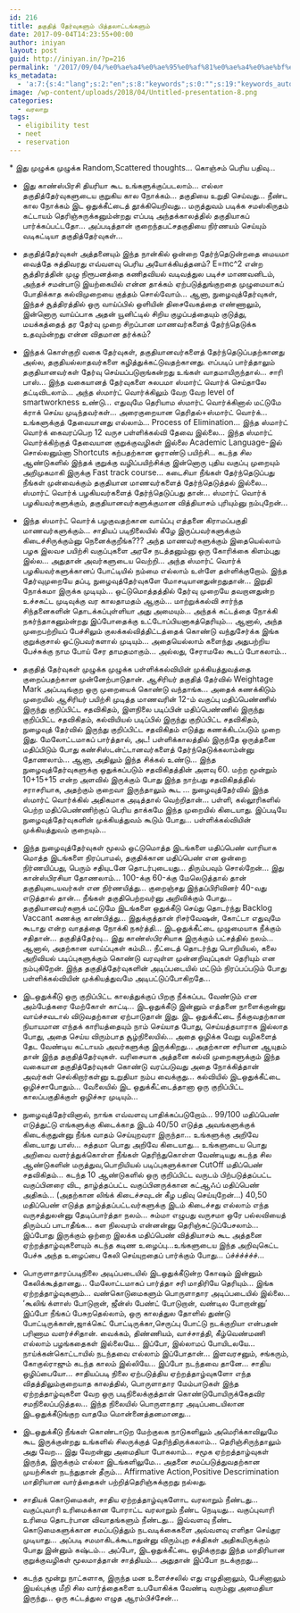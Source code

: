 ```yaml
---
id: 216
title: தகுதித் தேர்வுகளும் பித்தலாட்டங்களும்
date: 2017-09-04T14:23:55+00:00
author: iniyan
layout: post
guid: http://iniyan.in/?p=216
permalink: '/2017/09/04/%e0%ae%a4%e0%ae%95%e0%af%81%e0%ae%a4%e0%ae%bf%e0%ae%a4%e0%af%8d-%e0%ae%a4%e0%af%87%e0%ae%b0%e0%af%8d%e0%ae%b5%e0%af%81%e0%ae%95%e0%ae%b3%e0%af%81%e0%ae%ae%e0%af%8d-%e0%ae%aa%e0%ae%bf%e0%ae%a4%e0%af%8d/'
ks_metadata:
  - 'a:7:{s:4:"lang";s:2:"en";s:8:"keywords";s:0:"";s:19:"keywords_autoupdate";i:1;s:11:"description";s:0:"";s:22:"description_autoupdate";i:1;s:5:"title";s:0:"";s:6:"robots";s:12:"index,follow";}'
image: /wp-content/uploads/2018/04/Untitled-presentation-8.png
categories:
  - வரலாறு
tags:
  - eligibility test
  - neet
  - reservation
---
```

<p class="has-background has-very-light-gray-color has-vivid-red-background-color">
  * இது முழுக்க முழுக்க Random,Scattered thoughts&#8230; கொஞ்சம் பெரிய பதிவு&#8230;
</p>

* இது காண்ஸ்பிரசி தியரியா கூட உங்களுக்குப்படலாம்&#8230; எல்லா தகுதித்தேர்வுகளுடைய குறுகிய கால நோக்கம்&#8230; தகுதியை உறுதி செய்வது&#8230; நீண்ட கால நோக்கம் இட ஒதுக்கீட்டைத் தூக்கியெறிவது&#8230; மருத்துவம் படிக்க சமஸ்கிருதம் கட்டாயம் தெரிஞ்சுருக்கனும்ன்றது எப்படி அந்தக்காலத்தில் தகுதியாகப் பார்க்கப்பட்டதோ&#8230; அப்படித்தான் குறைந்தபட்சதகுதியை நிர்ணயம் செய்யும் வடிகட்டியா தகுதித்தேர்வுகள்&#8230;

* தகுதித்தேர்வுகள் அத்தனையும் இந்த நான்கில் ஒன்றை தேர்ந்தெடுன்றதை மையமா வைத்தே சுத்திவரது எவ்வளவு பெரிய அயோக்கியத்தனம்? E=mc^2 என்ற சூத்திரத்தின் முழு நிரூபனத்தை கணிதவியல் வடிவத்துல படிச்ச மாணவனிடம், அந்தச் சமன்பாடு இயற்கையில் என்ன தாக்கம் ஏற்படுத்துங்குறதை முழுமையாகப் போதிக்காத கல்விமுறையை குத்தம் சொல்வோம்&#8230; ஆனா, நுழைவுத்தேர்வுகள், இந்தச் சூத்திரத்தில் ஒரு வாய்ப்பில் ஒளியின் திசைவேகத்தை எண்ணாலும், இன்னொரு வாய்ப்பாக அதன் யூனிட்டில் சிறிய குழப்பத்தையும் குடுத்து, மயக்கத்தைத் தர தேர்வு முறை சிறப்பான மாணவர்களைத் தேர்ந்தெடுக்க உதவும்ன்றது என்ன விதமான தர்க்கம்?

* இந்தக் கொள்குறி வகை தேர்வுகள், தகுதியானவர்களைத் தேர்ந்தெடுப்பதற்கானது அல்ல, தகுதியல்லாதவர்களை கழித்துக்கட்டுவதற்கானது. எப்படிப் பார்த்தாலும் தகுதியானவர்கள் தேர்வு செய்யப்படுறாங்கன்றது உங்கள் வாதமாயிருந்தால்&#8230; சாரி பாஸ்&#8230; இந்த வகையானத் தேர்வுகளை சுலபமா ஸ்மார்ட் வொர்க் செய்தாலே தட்டிவிடலாம்&#8230; அந்த ஸ்மார்ட் வொர்க்கிலும் வேற வேற level of smartworkness உண்டு&#8230; எதுவுமே தெரியாம ஸ்மார்ட் வொர்க்கினால் மட்டுமே க்ராக் செய்ய முடிந்தவர்கள்&#8230; அரைகுறையான தெரிதல்+ஸ்மார்ட் வொர்க்&#8230; உங்களுக்குத் தேவையானது எல்லாம்&#8230; Process of Elimination&#8230; இந்த ஸ்மார்ட் வொர்க் கைவரப்பெற 12 வருச பள்ளிக்கல்வி தேவை இல்லை&#8230; இந்த ஸ்மார்ட் வொர்க்கிற்குத் தேவையான குறுக்குவழிகள் இல்லை Academic Language-இல் சொல்லனும்னா Shortcuts கற்பதற்கான ஓராண்டு பயிற்சி&#8230; கடந்த சில ஆண்டுகளில் இந்தக் குறுக்கு வழிப்பயிற்சிக்கு இன்னொரு புதிய வகுப்பு முறையும் அறிமுகமாகி இருக்கு Fast track course&#8230; கடைசியா நீங்கள் தேர்ந்தெடுப்பது நீங்கள் முன்வைக்கும் தகுதியான மாணவர்களைத் தேர்ந்தெடுத்தல் இல்லை&#8230; ஸ்மார்ட் வொர்க் பழகியவர்களைத் தேர்ந்தெடுப்பது தான்&#8230; ஸ்மார்ட் வொர்க் பழகியவர்களுக்கும், தகுதியானவர்களுக்குமான வித்தியாசம் புரியும்னு நம்புறேன்&#8230;

* இந்த ஸ்மார்ட் வொர்க் பழகுவதற்கான வாய்ப்பு எத்தனை கிராமப்பகுதி மாணவர்களுக்கும்&#8230; சாதியப் படிநிலையில் கீழே இருப்பவர்களுக்கும் கிடைச்சிருக்கும்னு நெனைக்குறீங்க??? அந்த மாணவர்களுக்கும் இதையெல்லாம் பழக இலவச பயிற்சி வகுப்புகளை அரசே நடத்தனும்னு ஒரு கோரிக்கை கிளம்புது இல்ல&#8230; அதுதான் அவர்களுடைய வெற்றி&#8230; அந்த ஸ்மார்ட் வொர்க் பழகியவர்களுக்கானப் போட்டியில் நம்மை எல்லாம் உள்ளே தள்ளிக்குறோம். இந்த தேர்வுமுறையே தப்பு, நுழைவுத்தேர்வுகளே மோசடியானதுன்றதுதான்&#8230; இறுதி நோக்கமா இருக்க முடியும்&#8230; ஒட்டுமொத்தத்தில் தேர்வு முறையே தவறானதுன்ற உச்சகட்ட முடிவுக்கு வர காலதாமதம் ஆகும்&#8230; மாற்றுக்கல்வி சார்ந்த சிந்தனைகளின் தொடக்கப்புள்ளியா அது அமையும்&#8230; அந்தக் கட்டத்தை நோக்கி நகர்ந்தாகனும்ன்றது இப்போதைக்கு உட்டோப்பியனாகத்தெரியும்&#8230; ஆனால், அந்த முறைபற்றியப் பேச்சிலும் குலக்கல்வித்திட்டத்தைக் கொண்டு வந்துசேர்க்க இங்க குறுக்குசால் ஓட்டுபவர்களால் முடியும்&#8230; அதையெல்லாம் களைந்து அதுபற்றிய பேச்சுக்கு நாம போய் சேர தாமதமாகும்&#8230; அல்லது, சேராமலே கூடப் போகலாம்&#8230;

* தகுதித் தேர்வுகள் முழுக்க முழுக்க பள்ளிக்கல்வியின் முக்கியத்துவத்தை குறைப்பதற்கான முன்னேற்பாடுதான். ஆசிரியர் தகுதித் தேர்வில் Weightage Mark அப்படிங்குற ஒரு முறையைக் கொண்டு வந்தாங்க&#8230; அதைக் கணக்கிடும் முறையில் ஆசிரியர் பயிற்சி முடித்த மாணவரின் 12-ம் வகுப்பு மதிப்பெண்ணில் இருந்து குறிப்பிட்ட சதவிகிதம், இளநிலை படிப்பின் மதிப்பெண்ணில் இருந்து குறிப்பிட்ட சதவிகிதம், கல்வியியல் படிப்பில் இருந்து குறிப்பிட்ட சதவிகிதம், நுழைவுத் தேர்வில் இருந்து குறிப்பிட்ட சதவிகிதம் எடுத்து கணக்கிடப்படும் முறை இது. மேலோட்டமாகப் பார்த்தால், அட! பள்ளிக்காலத்தில் இருந்தே ஒருத்தனை மதிப்பிடும் போது கண்சிஸ்டன்ட்டானவர்களைத் தேர்ந்தெடுக்கலாம்ன்னு தோணலாம்&#8230; ஆனா, அதிலும் இந்த சிக்கல் உண்டு&#8230; இந்த நுழைவுத்தேர்வுகளுக்கு ஒதுக்கப்படும் சதவிகிதத்தின் அளவு 60. மற்ற மூன்றும் 10+15+15 என்ற அளவில் இருக்கும் போது இந்த நாற்பது சதவிகிதத்தில் சராசரியாக, அதற்கும் குறைவா இருந்தாலும் கூட &#8230; நுழைவுத்தேர்வில் இந்த ஸ்மார்ட் வொர்க்கில் அதிகமாக அடித்தால் வெற்றிதான்&#8230; பள்ளி, கல்லூரிகளில் பெற்ற மதிப்பெண்ணிற்குப் பெரிய தாக்கமே இந்த முறையில் கிடையாது. இப்படியே நுழைவுத்தேர்வுகளின் முக்கியத்துவம் கூடும் போது&#8230; பள்ளிக்கல்வியின் முக்கியத்துவம் குறையும்&#8230;

* இந்த நுழைவுத்தேர்வுகள் மூலம் ஒட்டுமொத்த இடங்களை மதிப்பெண் வாரியாக மொத்த இடங்களை நிரப்பாமல், தகுதிக்கான மதிப்பெண் என ஒன்றை நிர்ணயிப்பது, பெரும் சதியுடனே தொடர்புடையது&#8230; திரும்பவும் சொல்றேன்&#8230; இது கான்ஸ்பிரசியா தோணலாம்&#8230; 100-க்கு 60-க்கு மேலெடுத்தால் தான் தகுதியுடையவர்கள் என நிர்ணயித்து&#8230; குறைஞ்சது இந்தப்பிரிவினர் 40-வது எடுத்தால் தான்&#8230; நீங்கள் தகுதிபெற்றவர்னு அறிவிக்கும் போது&#8230; தகுதியானவர்களுக் மட்டுமே இடங்களை ஒதுக்கீடு செய்து தொடர்ந்து Backlog Vaccant கணக்கு காண்பித்து&#8230; இதுக்குத்தான் ரிசர்வேஷன், கோட்டா எதுவுமே கூடாது என்ற வாதத்தை நோக்கி நகர்த்தி&#8230; இடஒதுக்கீட்டை முழுமையாக நீக்கும் சதிதான்&#8230; தகுதித்தேர்வு&#8230; இது காண்ஸ்பிரசியாக இருக்கும் பட்சத்தில் நலம்&#8230; ஆனால், அதற்கான வாய்ப்புகள் கம்மி&#8230; நீட்டைத் தொடர்ந்து பொறியியல், கலை அறிவியல் படிப்புகளுக்கும் கொண்டு வரவுள்ள முன்னறிவுப்புகள் தெரியும் என நம்புகிறேன். இந்த தகுதித்தேர்வுகளின் அடிப்படையில் மட்டும் நிரப்பப்படும் போது பள்ளிக்கல்வியின் முக்கியத்துவமே அடிபட்டுப்போகிறதே&#8230;

* இடஒதுக்கீடு ஒரு குறிப்பிட்ட காலத்துக்குப் பிறகு நீக்கப்பட வேண்டும் என அம்பேத்கரை மேற்கோள் காட்டி&#8230; இடஒதுக்கீடு இன்னும் எத்தனை நாளைக்குன்னு வாய்ச்சவடால் விடுவதற்கான ஏற்பாடுதான் இது. இட ஒதுக்கீட்டை நீக்குவதற்கான நியாயமான எந்தக் காரியத்தையும் நாம் செய்யாத போது, செய்யத்தயாராக இல்லாத போது, அதை செய்ய விரும்பாத சூழ்நிலையில்&#8230; அதை ஒழிக்க வேறு வழிகளைத் தேட வேண்டிய கட்டாயம் அவர்களுக்கு இருக்கிறது&#8230; அதற்கான சரியான ஆயுதம் தான் இந்த தகுதித்தேர்வுகள். வரிசையாக அத்தனை கல்வி முறைகளுக்கும் இந்த வகையான தகுதித்தேர்வுகள் கொண்டு வரப்படுவது அதை நோக்கித்தான் அவர்கள் செல்கிறார்கள்னு உறுதியா நம்ப வைக்குது&#8230; கல்வியில் இடஒதுக்கீட்டை ஒழிச்சாபோதும்&#8230; வேலையில் இட ஒதுக்கீட்டைத்தானா ஒரு குறிப்பிட்ட காலப்பகுதிக்குள் ஒழிச்சுர முடியும்&#8230;

* நுழைவுத்தேர்வினால், நாங்க எவ்வளவு பாதிக்கப்படுறோம்&#8230; 99/100 மதிப்பெண் எடுத்துட்டு எங்களுக்கு கிடைக்காத இடம் 40/50 எடுத்த அவங்களுக்குக் கிடைக்குதுன்னு நீங்க வாதம் செய்யுறவரா இருந்தா&#8230; உங்களுக்கு அறிவே கிடையாது பாஸ்&#8230; சுத்தமா பொது அறிவே கிடையாது&#8230; உங்களுடைய பொது அறிவை வளர்த்துக்கொள்ள நீங்கள் தெரிந்துகொள்ள வேண்டியது கடந்த சில ஆண்டுகளின் மருத்துவ,பொறியியல் படிப்புகளுக்கான CutOff மதிப்பெண் சதவிகிதம்&#8230; கடந்த 10 ஆண்டுகளில் ஒரு குறிப்பிட்ட வருடம் பிற்படுத்தப்பட்ட வகுப்பினரை விட, தாழ்த்தப்பட்ட வகுப்பினருக்கான கட்ஆஃப் மதிப்பெண் அதிகம்&#8230; (அதற்கான லிங்க் கிடைச்சவுடன் கீழ பதிவு செய்யுறேன்&#8230;) 40,50 மதிப்பெண் எடுத்த தாழ்த்தப்பட்டவர்களுக்கு இடம் கிடைச்சது எல்லாம் எந்த வருசத்துலன்னு தேடிப்பார்த்தா நலம்&#8230; சும்மா எழுபது வருசமா ஒரே பல்லவியைத் திரும்பப் பாடாதீங்க&#8230; கள நிலவரம் என்னன்னு தெரிஞ்சுட்டுப்பேசலாம்&#8230; இப்போது இருக்கும் ஒற்றை இலக்க மதிப்பெண் வித்தியாசம் கூட அத்தனை ஏற்றத்தாழ்வுகளையும் கடந்த கடிண உழைப்பு&#8230;உங்களுடைய இந்த அறிவுகெட்ட பேச்சு அந்த உழைப்பை கேலி செய்யுறதைப் பார்க்கும் போது&#8230; ப்ச்ச்ச்ச்ச்ச்&#8230;

* பொருளாதாரப்படிநிலை அடிப்படையில் இடஒதுக்கீடுன்ற கோஷம் இன்னும் கேலிக்கூத்தானது&#8230; மேலோட்டமாகப் பார்த்தா சரி மாதிரியே தெரியும்&#8230; இங்க ஏற்றத்தாழ்வுகளும்&#8230; வண்கொடுமைகளும் பொருளாதார அடிப்படையில் இல்லை&#8230; &#8216;கூலிங் க்ளாஸ் போடுறான், ஜீன்ஸ் பேண்ட் போடுறான், வண்டில போறான்னு&#8217; இப்போ நீங்கப் பேசுறதெல்லாம், ஒரு காலத்துல தோளில் துண்டு போட்டிருக்கான்,ஜாக்கெட் போட்டிருக்கா,செருப்பு போட்டு நடக்குறியா என்பதன் பரிணாம வளர்ச்சிதான். வைக்கம், திண்ணியம், வாச்சாத்தி, கீழ்வெண்மணி எல்லாம் பழங்கதைகள் இல்லையே&#8230; இப்போ, இல்லாமப் போயிடலயே&#8230; நாய்க்கன்கொட்டாயில் நடந்தவை எல்லாம் இப்போதான்&#8230; இளவரசனும், சங்கரும், கோகுல்ராஜும் கடந்த காலம் இல்லியே&#8230; இப்போ நடந்தவை தானே&#8230; சாதிய ஒழிப்பையோ&#8230; சாதியப்படி நிலை ஏற்படுத்திய ஏற்றத்தாழ்வுகளோ எந்த விதத்திலும்குறையாத காலத்தில், பொருளாதார மேம்பாடுகள் இந்த ஏற்றத்தாழ்வுகளை வேற ஒரு படிநிலைக்குத்தான் கொண்டுபோயிருக்கேதவிர சமநிலைப்படுத்தல&#8230; இந்த நிலையில் பொருளாதார அடிப்படையிலான இடஒதுக்கீடுங்குற வாதமே மொன்னைத்தனமானது&#8230;

* இடஒதுக்கீடு நீங்கள் கொண்டாடுற மேற்குலக நாடுகளிலும் அமெரிக்காவிலுமே கூட இருக்குன்றது உங்களில் சிலருக்குத் தெரிந்திருக்கலாம்&#8230; தெரிஞ்சிருந்தாலும் அது வேற&#8230; இது வேறன்னு அமைதியா போகலாம்&#8230; சமூக ஏற்றத்தாழ்வுகள் இருந்த, இருக்கும் எல்லா இடங்களிலுமே&#8230; அதனை சமப்படுத்துவதற்கான முயற்சிகள் நடந்துதான் தீரும்&#8230; Affirmative Action,Positive Descrimination மாதிரியான வார்த்தைகள் பற்றித்தெரிஞ்சுக்குறது நல்லது.

* சாதியக் கொடுமைகள், சாதிய ஏற்றத்தாழ்வுகளோட வரலாறும் நீண்டது&#8230; வகுப்புவாரி உரிமைக்கான போராட்ட வரலாறும் நீண்ட நெடியது&#8230; வகுப்புவாரி உரிமை தொடர்பான விவாதங்களும் நீண்டது&#8230; இவ்வளவு நீண்ட கொடுமைகளுக்கான சமப்படுத்தும் நடவடிக்கைகளை அவ்வளவு எளிதா செய்துர முடியாது&#8230; அப்படி சமமாகிடக்கூடாதுன்னு விரும்புற சக்திகள் அதிகமிருக்கும் போது இன்னும் கஷ்டம்&#8230; அப்போ, இடஒதுக்கீட்டை ஒழிக்குறது இந்த மாதிரியான குறுக்குவழிகள் மூலமாத்தான் சாத்தியம்&#8230; அதுதான் இப்போ நடக்குறது&#8230;

* கடந்த மூன்று நாட்களாக, இருந்த மன உளைச்சலில் எது எழுதினாலும், பேசினாலும் இயல்புக்கு மீறி சில வார்த்தைகளை உபயோகிக்க வேண்டி வரும்னு அமைதியா இருந்து&#8230; ஒரு கட்டத்துல எழுத ஆரம்பிச்சேன்&#8230;